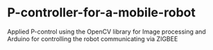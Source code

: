 # P-controller-for-a-mobile-robot
Applied P-control using the  OpenCV library for Image processing and Arduino for controlling the robot communicating via ZIGBEE

